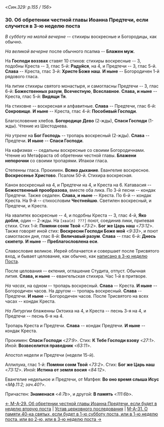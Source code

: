 
<*Син.329: p.155 / 156*>

### 30. Об обретении честной главы Иоанна Предтечи, если случится в 3-ю неделю поста

*В субботу на малой вечерне* -- стихиры воскресные и Богородицы, как обычно.

*На великой вечерне* после обычного псалма -- **Блажен муж**.  

На **Господи воззвах** ставят 10 стихов: стихиры воскресные -- 3, 
подобны Креста -- 3, глас 5-й: **Радуйся**, на 4, и Предтечи -- 3, глас 5-й.
**Слава** -- Креста, глас 3-й: **Христе Боже наш**. 
**И ныне** -- Богородичен 1-й рядового гласа. 

На литии стихиры святого монастыря, и самогласны Предтечи -- 3, глас 6-й: 
**Божественных разум**, **Всечестную**, **Всеславное**. 
**Слава, и ныне** -- Креста, глас 5-й: **Видящи Тя**. 

На стиховне -- воскресная и алфавитные. 
**Слава** -- Предтечи, глас 6-й: **Сокровище**. 
**И ныне** -- Креста, глас 4-й: **Пособивый Господи**. 

Благословение хлебов. **Богородице Дево** (2-жды), **Спаси Господи** (1-жды). 
Чтение из Шестоднева. 

*На утрене* на **Бог Господь** -- тропарь воскресный (2-жды). 
**Слава** -- Предтечи. **И ныне** -- **Спаси Господи**.  

На кафизмах -- седальны воскресные со своими Богородичнами. 
Чтение из Метафраста об обретении честной главы. 
**Блажени непорочни** со своими тропарями. Ипакои гласа.  

Степенны гласа. Прокимен. **Всяко дыхание**. Евангелие воскресное. 
**Воскресенье Христово**. Псалом 50-й. Стихира воскресная. 

Канон воскресный на 4, и Предтечи на 4, и Креста на 6. 
Катавасия -- **Божественный прообразова**, вместе оба лика. 
По 3-й песни -- кондак Предтечи. Также седален. **Слава, и ныне** -- Креста. 
По 6-й -- кондак Креста.
На 9-й -- стихословим **Честнейшю**. 
Светилен воскресный, и Предтечи, и Креста. 

На хвалитех воскресные -- 4, и подобны Креста -- 3, глас 4-й, **Яко добля**, 
один -- 2-жды. На `[хва(л) ???]` поют, соединив лики, припевая стихи. 
Стих 1-й: **Помяни сонм Твой** <*73:2*>. **Бог же Царь наш** <*73:12*>. 
Также говорят иной стих: **Воскресни Господи Боже мой** <*9:33*>, и поют 
самогласен дня, глас 8-й: **Величавый разум**. 
**Слава** -- глас 6-й: **Днесь скипетр**. 
**И ныне** -- **Преблагословлена еси**. 

Славословие великое. Иерей облачается и совершает после Трисвятого вход, 
и бывает целование, как обычно, как [написано в 3-ю неделю Поста](../../../13_moving_cycle/A_12_SAB_sunday3.md).

После целования -- ектения, оглашение Студита, отпуст. 
Обычная лития. **Слава, и ныне** -- евангельская стихира. 
Час 1-й в притворе. 

*На часах*, на одном -- тропарь воскресный. **Слава** -- Креста. **И ныне** -- Богородичен часов.
На другом -- тропарь воскресный. **Слава** -- Предтечи.  **И ныне** -- Богородичен часов.
После Трисвятого на всех часах -- кондак Креста. 

*На Литургии* блаженны Октоиха на 4, и Креста -- песнь 3-я на 4, 
и Предтечи -- песнь 6-я на 4. 

Тропарь Креста и Предтечи. **Слава** -- кондак Предтечи. 
**И ныне** -- кондак Креста.   

Прокимен: **Спаси Господи** <*27:9*>.
Стих: **К Тебе Господи взову** <*27:1*>.
Иной: **Возвеселится праведник** <*63:11*>.

Апостол недели и Предтечи (недели 15-й).

Аллилуиа, глас 1-й: **Помяни сонм Твой** <*73:2*>.
Стих: **Бог же Царь наш** <*73:12*>.
Иной: **Истина от земля восия** <*84:12*>.

Евангелие недельное и Предтечи, от Матфея: **Во оно время слыша Исус** <*Мф.11:2; зач.40?*>.

Причастен: **Знаменася** <*4:7b*>, и другой: **В память** <*111:6b*>. 

[← М-A-29. Об обретении честной главы Иоанна Предтечи, если будет в неделю вторую поста](m_329_029.md)
| [Устав церковного последования](README.md)
| [М-A-31. О памяти 40-ка святых, если будет в 1-ю субботу поста, или в 1-ю неделю поста, или во 2-ю, или в 3-ю неделю поста →](m_329_031.md)

